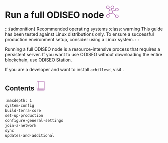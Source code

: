 # Run a full ODISEO node <img src="/img/icon_node.svg" height="40px">

:::{admonition} Recommended operating systems
:class: warning
This guide has been tested against Linux distributions only. To ensure a successful production environment setup, consider using a Linux system.
:::

Running a full ODISEO node is a resource-intensive process that requires a persistent server. If you want to use ODISEO without downloading the entire blockchain, use [ODISEO Station](https://station.ODISEO.money/).

If you are a developer and want to install `achillesd`, visit [](../../develop/how-to/achillesd/install-achillesd.md).


## Contents <img src="/img/Glossary.svg" height="30px">

```{toctree}
:maxdepth: 1
system-config
build-terra-core
set-up-production
configure-general-settings
join-a-network
sync
updates-and-additional
```
